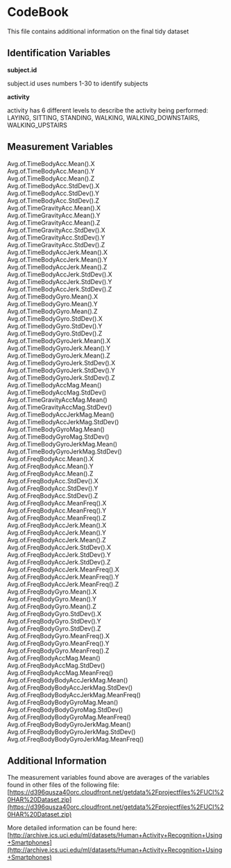# CodeBook
This file contains additional information on the final tidy dataset

## Identification Variables
**subject.id**
  
 subject.id uses numbers 1-30 to identify subjects

**activity**                               
 
 activity has 6 different levels to describe the activity being performed:
 LAYING, SITTING, STANDING, WALKING, WALKING_DOWNSTAIRS, WALKING_UPSTAIRS

## Measurement Variables
Avg.of.TimeBodyAcc.Mean().X               
Avg.of.TimeBodyAcc.Mean().Y              
Avg.of.TimeBodyAcc.Mean().Z               
Avg.of.TimeBodyAcc.StdDev().X            
Avg.of.TimeBodyAcc.StdDev().Y             
Avg.of.TimeBodyAcc.StdDev().Z            
Avg.of.TimeGravityAcc.Mean().X            
Avg.of.TimeGravityAcc.Mean().Y           
Avg.of.TimeGravityAcc.Mean().Z            
Avg.of.TimeGravityAcc.StdDev().X         
Avg.of.TimeGravityAcc.StdDev().Y          
Avg.of.TimeGravityAcc.StdDev().Z         
Avg.of.TimeBodyAccJerk.Mean().X           
Avg.of.TimeBodyAccJerk.Mean().Y          
Avg.of.TimeBodyAccJerk.Mean().Z           
Avg.of.TimeBodyAccJerk.StdDev().X        
Avg.of.TimeBodyAccJerk.StdDev().Y         
Avg.of.TimeBodyAccJerk.StdDev().Z        
Avg.of.TimeBodyGyro.Mean().X              
Avg.of.TimeBodyGyro.Mean().Y         
Avg.of.TimeBodyGyro.Mean().Z              
Avg.of.TimeBodyGyro.StdDev().X           
Avg.of.TimeBodyGyro.StdDev().Y            
Avg.of.TimeBodyGyro.StdDev().Z           
Avg.of.TimeBodyGyroJerk.Mean().X          
Avg.of.TimeBodyGyroJerk.Mean().Y         
Avg.of.TimeBodyGyroJerk.Mean().Z          
Avg.of.TimeBodyGyroJerk.StdDev().X       
Avg.of.TimeBodyGyroJerk.StdDev().Y        
Avg.of.TimeBodyGyroJerk.StdDev().Z       
Avg.of.TimeBodyAccMag.Mean()              
Avg.of.TimeBodyAccMag.StdDev()           
Avg.of.TimeGravityAccMag.Mean()           
Avg.of.TimeGravityAccMag.StdDev()        
Avg.of.TimeBodyAccJerkMag.Mean()          
Avg.of.TimeBodyAccJerkMag.StdDev()       
Avg.of.TimeBodyGyroMag.Mean()             
Avg.of.TimeBodyGyroMag.StdDev()          
Avg.of.TimeBodyGyroJerkMag.Mean()         
Avg.of.TimeBodyGyroJerkMag.StdDev()      
Avg.of.FreqBodyAcc.Mean().X               
Avg.of.FreqBodyAcc.Mean().Y              
Avg.of.FreqBodyAcc.Mean().Z               
Avg.of.FreqBodyAcc.StdDev().X            
Avg.of.FreqBodyAcc.StdDev().Y             
Avg.of.FreqBodyAcc.StdDev().Z            
Avg.of.FreqBodyAcc.MeanFreq().X           
Avg.of.FreqBodyAcc.MeanFreq().Y          
Avg.of.FreqBodyAcc.MeanFreq().Z           
Avg.of.FreqBodyAccJerk.Mean().X          
Avg.of.FreqBodyAccJerk.Mean().Y           
Avg.of.FreqBodyAccJerk.Mean().Z          
Avg.of.FreqBodyAccJerk.StdDev().X         
Avg.of.FreqBodyAccJerk.StdDev().Y        
Avg.of.FreqBodyAccJerk.StdDev().Z         
Avg.of.FreqBodyAccJerk.MeanFreq().X      
Avg.of.FreqBodyAccJerk.MeanFreq().Y       
Avg.of.FreqBodyAccJerk.MeanFreq().Z      
Avg.of.FreqBodyGyro.Mean().X              
Avg.of.FreqBodyGyro.Mean().Y             
Avg.of.FreqBodyGyro.Mean().Z              
Avg.of.FreqBodyGyro.StdDev().X           
Avg.of.FreqBodyGyro.StdDev().Y            
Avg.of.FreqBodyGyro.StdDev().Z           
Avg.of.FreqBodyGyro.MeanFreq().X          
Avg.of.FreqBodyGyro.MeanFreq().Y         
Avg.of.FreqBodyGyro.MeanFreq().Z          
Avg.of.FreqBodyAccMag.Mean()             
Avg.of.FreqBodyAccMag.StdDev()            
Avg.of.FreqBodyAccMag.MeanFreq()         
Avg.of.FreqBodyBodyAccJerkMag.Mean()      
Avg.of.FreqBodyBodyAccJerkMag.StdDev()   
Avg.of.FreqBodyBodyAccJerkMag.MeanFreq()  
Avg.of.FreqBodyBodyGyroMag.Mean()        
Avg.of.FreqBodyBodyGyroMag.StdDev()       
Avg.of.FreqBodyBodyGyroMag.MeanFreq()    
Avg.of.FreqBodyBodyGyroJerkMag.Mean()     
Avg.of.FreqBodyBodyGyroJerkMag.StdDev()  
Avg.of.FreqBodyBodyGyroJerkMag.MeanFreq()

## Additional Information
The measurement variables found above are averages of the variables found in other files of the following file: [https://d396qusza40orc.cloudfront.net/getdata%2Fprojectfiles%2FUCI%20HAR%20Dataset.zip](https://d396qusza40orc.cloudfront.net/getdata%2Fprojectfiles%2FUCI%20HAR%20Dataset.zip)

More detailed information can be found here: [http://archive.ics.uci.edu/ml/datasets/Human+Activity+Recognition+Using+Smartphones](http://archive.ics.uci.edu/ml/datasets/Human+Activity+Recognition+Using+Smartphones)
